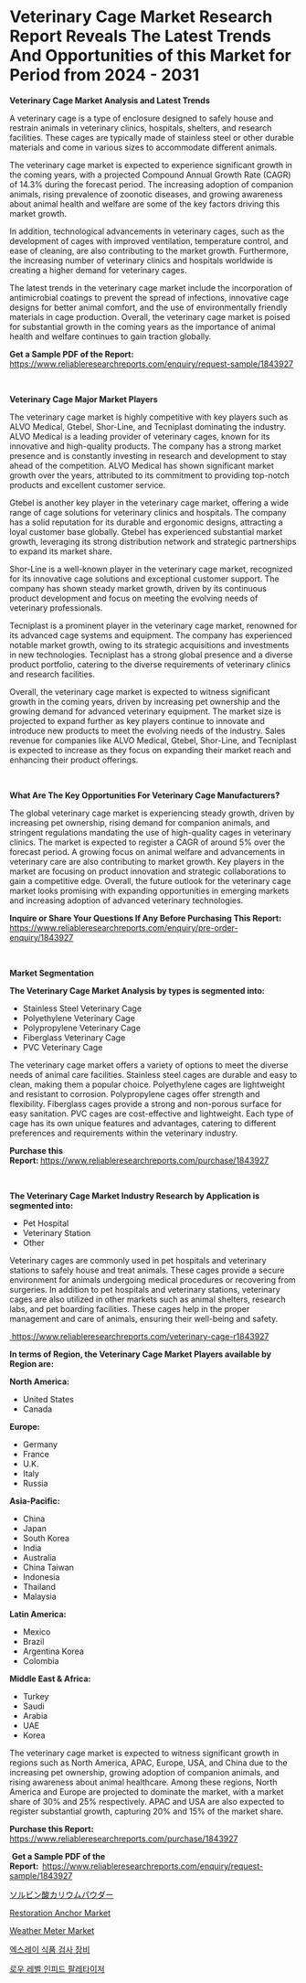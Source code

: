 <p><h1>Veterinary Cage Market Research Report Reveals The Latest Trends And Opportunities of this Market for Period from 2024 - 2031</h1></p><p><strong>Veterinary Cage Market Analysis and Latest Trends</strong></p>
<p><p>A veterinary cage is a type of enclosure designed to safely house and restrain animals in veterinary clinics, hospitals, shelters, and research facilities. These cages are typically made of stainless steel or other durable materials and come in various sizes to accommodate different animals.</p><p>The veterinary cage market is expected to experience significant growth in the coming years, with a projected Compound Annual Growth Rate (CAGR) of 14.3% during the forecast period. The increasing adoption of companion animals, rising prevalence of zoonotic diseases, and growing awareness about animal health and welfare are some of the key factors driving this market growth.</p><p>In addition, technological advancements in veterinary cages, such as the development of cages with improved ventilation, temperature control, and ease of cleaning, are also contributing to the market growth. Furthermore, the increasing number of veterinary clinics and hospitals worldwide is creating a higher demand for veterinary cages.</p><p>The latest trends in the veterinary cage market include the incorporation of antimicrobial coatings to prevent the spread of infections, innovative cage designs for better animal comfort, and the use of environmentally friendly materials in cage production. Overall, the veterinary cage market is poised for substantial growth in the coming years as the importance of animal health and welfare continues to gain traction globally.</p></p>
<p><strong>Get a Sample PDF of the Report:&nbsp;</strong> <a href="https://www.reliableresearchreports.com/enquiry/request-sample/1843927">https://www.reliableresearchreports.com/enquiry/request-sample/1843927</a></p>
<p>&nbsp;</p>
<p><strong>Veterinary Cage Major Market Players</strong></p>
<p><p>The veterinary cage market is highly competitive with key players such as ALVO Medical, Gtebel, Shor-Line, and Tecniplast dominating the industry. ALVO Medical is a leading provider of veterinary cages, known for its innovative and high-quality products. The company has a strong market presence and is constantly investing in research and development to stay ahead of the competition. ALVO Medical has shown significant market growth over the years, attributed to its commitment to providing top-notch products and excellent customer service.</p><p>Gtebel is another key player in the veterinary cage market, offering a wide range of cage solutions for veterinary clinics and hospitals. The company has a solid reputation for its durable and ergonomic designs, attracting a loyal customer base globally. Gtebel has experienced substantial market growth, leveraging its strong distribution network and strategic partnerships to expand its market share.</p><p>Shor-Line is a well-known player in the veterinary cage market, recognized for its innovative cage solutions and exceptional customer support. The company has shown steady market growth, driven by its continuous product development and focus on meeting the evolving needs of veterinary professionals.</p><p>Tecniplast is a prominent player in the veterinary cage market, renowned for its advanced cage systems and equipment. The company has experienced notable market growth, owing to its strategic acquisitions and investments in new technologies. Tecniplast has a strong global presence and a diverse product portfolio, catering to the diverse requirements of veterinary clinics and research facilities.</p><p>Overall, the veterinary cage market is expected to witness significant growth in the coming years, driven by increasing pet ownership and the growing demand for advanced veterinary equipment. The market size is projected to expand further as key players continue to innovate and introduce new products to meet the evolving needs of the industry. Sales revenue for companies like ALVO Medical, Gtebel, Shor-Line, and Tecniplast is expected to increase as they focus on expanding their market reach and enhancing their product offerings.</p></p>
<p>&nbsp;</p>
<p><strong>What Are The Key Opportunities For Veterinary Cage Manufacturers?</strong></p>
<p><p>The global veterinary cage market is experiencing steady growth, driven by increasing pet ownership, rising demand for companion animals, and stringent regulations mandating the use of high-quality cages in veterinary clinics. The market is expected to register a CAGR of around 5% over the forecast period. A growing focus on animal welfare and advancements in veterinary care are also contributing to market growth. Key players in the market are focusing on product innovation and strategic collaborations to gain a competitive edge. Overall, the future outlook for the veterinary cage market looks promising with expanding opportunities in emerging markets and increasing adoption of advanced veterinary technologies.</p></p>
<p><strong>Inquire or Share Your Questions If Any Before Purchasing This Report:</strong> <a href="https://www.reliableresearchreports.com/enquiry/pre-order-enquiry/1843927">https://www.reliableresearchreports.com/enquiry/pre-order-enquiry/1843927</a></p>
<p>&nbsp;</p>
<p><strong>Market Segmentation</strong></p>
<p><strong>The Veterinary Cage Market Analysis by types is segmented into:</strong></p>
<p><ul><li>Stainless Steel Veterinary Cage</li><li>Polyethylene Veterinary Cage</li><li>Polypropylene Veterinary Cage</li><li>Fiberglass Veterinary Cage</li><li>PVC Veterinary Cage</li></ul></p>
<p><p>The veterinary cage market offers a variety of options to meet the diverse needs of animal care facilities. Stainless steel cages are durable and easy to clean, making them a popular choice. Polyethylene cages are lightweight and resistant to corrosion. Polypropylene cages offer strength and flexibility. Fiberglass cages provide a strong and non-porous surface for easy sanitation. PVC cages are cost-effective and lightweight. Each type of cage has its own unique features and advantages, catering to different preferences and requirements within the veterinary industry.</p></p>
<p><strong>Purchase this Report:&nbsp;</strong><a href="https://www.reliableresearchreports.com/purchase/1843927">https://www.reliableresearchreports.com/purchase/1843927</a></p>
<p>&nbsp;</p>
<p><strong>The Veterinary Cage Market Industry Research by Application is segmented into:</strong></p>
<p><ul><li>Pet Hospital</li><li>Veterinary Station</li><li>Other</li></ul></p>
<p><p>Veterinary cages are commonly used in pet hospitals and veterinary stations to safely house and treat animals. These cages provide a secure environment for animals undergoing medical procedures or recovering from surgeries. In addition to pet hospitals and veterinary stations, veterinary cages are also utilized in other markets such as animal shelters, research labs, and pet boarding facilities. These cages help in the proper management and care of animals, ensuring their well-being and safety.</p></p>
<p><a href="https://www.reliableresearchreports.com/veterinary-cage-r1843927">&nbsp;https://www.reliableresearchreports.com/veterinary-cage-r1843927</a></p>
<p><strong>In terms of Region, the Veterinary Cage Market Players available by Region are:</strong></p>
<p>
    <p> <strong> North America: </strong>
        <ul>
            <li>United States</li>
            <li>Canada</li>
        </ul>
        </p> 
    <p> <strong> Europe: </strong>
        <ul>
            <li>Germany</li>
            <li>France</li>
            <li>U.K.</li>
            <li>Italy</li>
            <li>Russia</li>
        </ul>
        </p> 
    <p> <strong> Asia-Pacific: </strong>
        <ul>
            <li>China</li>
            <li>Japan</li>
            <li>South Korea</li>
            <li>India</li>
            <li>Australia</li>
            <li>China Taiwan</li>
            <li>Indonesia</li>
            <li>Thailand</li>
            <li>Malaysia</li>
        </ul>
        </p> 
    <p> <strong> Latin America: </strong>
        <ul>
            <li>Mexico</li>
            <li>Brazil</li>
            <li>Argentina Korea</li>
            <li>Colombia</li>
        </ul>
        </p> 
    <p> <strong> Middle East & Africa: </strong>
        <ul>
            <li>Turkey</li>
            <li>Saudi</li>
            <li>Arabia</li>
            <li>UAE</li>
            <li>Korea</li>
        </ul>
    </p>
    </p>
<p><p>The veterinary cage market is expected to witness significant growth in regions such as North America, APAC, Europe, USA, and China due to the increasing pet ownership, growing adoption of companion animals, and rising awareness about animal healthcare. Among these regions, North America and Europe are projected to dominate the market, with a market share of 30% and 25% respectively. APAC and USA are also expected to register substantial growth, capturing 20% and 15% of the market share.</p></p>
<p><strong>Purchase this Report: </strong><a href="https://www.reliableresearchreports.com/purchase/1843927">https://www.reliableresearchreports.com/purchase/1843927</a></p>
<p>&nbsp;<strong>Get a Sample PDF of the Report:&nbsp;&nbsp;</strong><a href="https://www.reliableresearchreports.com/enquiry/request-sample/1843927">https://www.reliableresearchreports.com/enquiry/request-sample/1843927</a></p>
<p><strong></strong></p>
<p><p><a href="https://github.com/CarlieShields/Market-Research-Report-List-1/blob/main/1599019167641.md">ソルビン酸カリウムパウダー</a></p><p><a href="https://github.com/fiixsa/Market-Research-Report-List-3/blob/main/restoration-anchor-market.md">Restoration Anchor Market</a></p><p><a href="https://issuu.com/reportprime-2/docs/weather-meter-market-size-2030.pptx">Weather Meter Market</a></p><p><a href="https://github.com/amuji413411/Market-Research-Report-List-1/blob/main/3392088181078.md">엑스레이 식품 검사 장비</a></p><p><a href="https://github.com/risastia4/Market-Research-Report-List-1/blob/main/9171226181079.md">로우 레벨 인피드 팔레타이저</a></p></p>